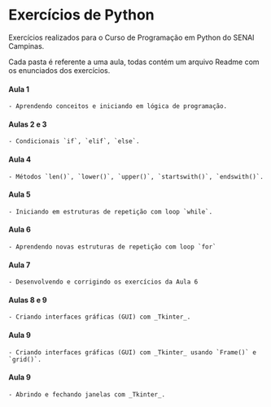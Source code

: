 # Exercícios de Python

Exercícios realizados para o Curso de Programação em Python do SENAI Campinas.

Cada pasta é referente a uma aula, todas contém um arquivo Readme com os enunciados dos exercícios.

#### Aula 1
    - Aprendendo conceitos e iniciando em lógica de programação.

#### Aulas 2 e 3
    - Condicionais `if`, `elif`, `else`.

#### Aula 4
    - Métodos `len()`, `lower()`, `upper()`, `startswith()`, `endswith()`.

#### Aula 5
    - Iniciando em estruturas de repetição com loop `while`.

#### Aula 6
    - Aprendendo novas estruturas de repetição com loop `for`

#### Aula 7
    - Desenvolvendo e corrigindo os exercícios da Aula 6

#### Aulas 8 e 9
    - Criando interfaces gráficas (GUI) com _Tkinter_.

#### Aula 9
    - Criando interfaces gráficas (GUI) com _Tkinter_ usando `Frame()` e `grid()`.

#### Aula 9
    - Abrindo e fechando janelas com _Tkinter_.